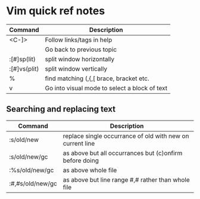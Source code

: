 # Vim quick ref notes

| Command | Description 
|---------|-------------
| <C-]> | Follow links/tags in help
| <C-T> | Go back to previous topic
| :[#]sp(lit) | split window horizontally
| :[#]vs(plit) | split window  vertically
| % | find matching (,{,[ brace, bracket etc.
| v | Go into visual mode to select a block of text

## Searching and replacing text

| Command | Description 
|---------|------------
| :s/old/new | replace single occurrance of old with new on current line
| :s/old/new/gc | as above but all occurrances but (c)onfirm before doing
| :%s/old/new/gc | as above whole file
| :#,#s/old/new/gc | as above but line range #,# rather than whole file
